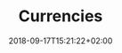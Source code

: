 ---
date: 2018-09-17T15:21:22+02:00
title: Currencies
description: Currencies in the platform.
weight: 2
---
